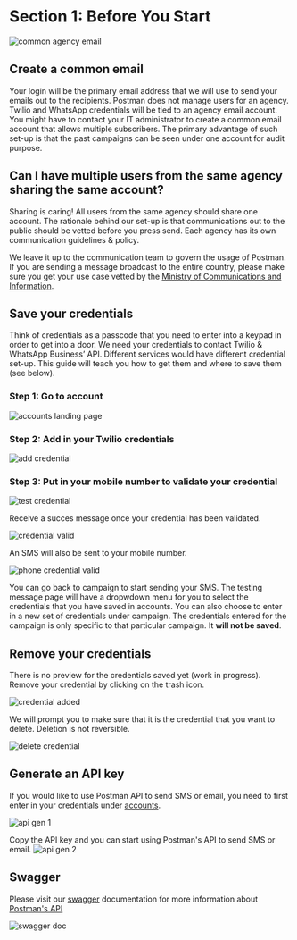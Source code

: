 # Section 1: Before You Start

![common agency email](./assets/alert-postman-common-email.png)
## Create a common email
Your login will be the primary email address that we will use to send your emails out to the recipients. Postman does not manage users for an agency. Twilio and WhatsApp credentials will be tied to an agency email account. You might have to contact your IT administrator to create a common email account that allows multiple subscribers. The primary advantage of such set-up is that the past campaigns can be seen under one account for audit purpose. 

## Can I have multiple users from the same agency sharing the same account?
Sharing is caring! All users from the same agency should share one account. The rationale behind our set-up is that communications out to the public should be vetted before you press send. Each agency has its own communication guidelines & policy. 

We leave it up to the communication team to govern the usage of Postman. If you are sending a message broadcast to the entire country, please make sure you get your use case vetted by the [Ministry of Communications and Information](https://www.mci.gov.sg/ "Ministry of Communications and Information").  

## Save your credentials

Think of credentials as a passcode that you need to enter into a keypad in order to get into a door. We need your credentials to contact Twilio & WhatsApp Business’ API. Different services would have different credential set-up. This guide will teach you how to get them and where to save them (see below).

### Step 1: Go to account
![accounts landing page](./assets/accounts-landing.jpg)

### Step 2: Add in your Twilio credentials
![add credential](./assets/accounts-enter-cred.jpg)

### Step 3: Put in your mobile number to validate your credential
![test credential](./assets/accounts-test-cred.jpg)

Receive a succes message once your credential has been validated. 

![credential valid](./assets/accounts-cred-valid.jpg)

An SMS will also be sent to your mobile number.

![phone credential valid](./assets/phone-cred-valid.jpg)

You can go back to campaign to start sending your SMS. The testing message page will have a dropwdown menu for you to select the credentials that you have saved in accounts. You can also choose to enter in a new set of credentials under campaign. The credentials entered for the campaign is only specific to that particular campaign. It **will not be saved**. 

## Remove your credentials
There is no preview for the credentials saved yet (work in progress). Remove your credential by clicking on the trash icon. 

![credential added](./assets/accounts-cred-added.jpg)

We will prompt you to make sure that it is the credential that you want to delete. Deletion is not reversible. 

![delete credential](./assets/accounts-delete-cred.jpg)

## Generate an API key

If you would like to use Postman API to send SMS or email, you need to first enter in your credentials under [accounts](./before-you-start.html#save-your-credentials "credentials").  

![api gen 1](./assets/accounts-api-gen-1.jpg)

Copy the API key and you can start using Postman's API to send SMS or email. 
![api gen 2](./assets/accounts-api-gen-2.jpg)

## Swagger

 Please visit our [swagger]( https://api-staging.postman.gov.sg/docs/ "Postman Swagger File")  documentation for more information about [Postman's API]( https://api-staging.postman.gov.sg/docs/ "Postman Swagger File") 
 
![swagger doc](./assets/swagger.jpg)
